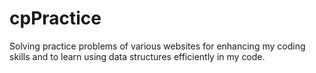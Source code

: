 # cpPractice
Solving practice problems of various websites for enhancing my coding skills and to learn using data structures efficiently in my code.
